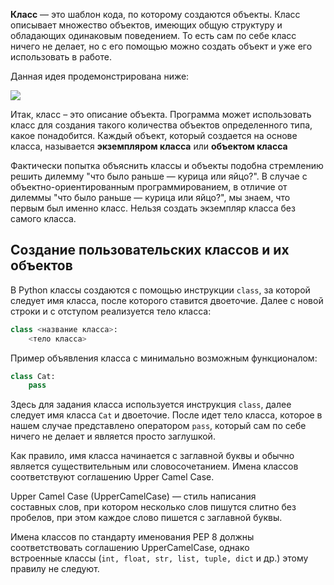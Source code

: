 **Класс** — это шаблон кода, по которому создаются объекты. Класс описывает множество объектов, имеющих общую структуру и обладающих одинаковым поведением. То есть сам по себе класс ничего не делает, но с его помощью можно создать объект и уже его использовать в работе.

Данная идея продемонстрирована ниже:

![](https://ucarecdn.com/09ccf13e-8857-4e06-a49b-aa53ef0c8fb3/-/crop/885x578/0,40/-/preview/)

Итак, класс – это описание объекта. Программа может использовать класс для создания такого количества объектов определенного типа, какое понадобится. Каждый объект, который создается на основе класса, называется **экземпляром класса** или **объектом класса**

Фактически попытка объяснить классы и объекты подобна стремлению решить дилемму "что было раньше — курица или яйцо?". В случае с объектно-ориентированным программированием, в отличие от дилеммы "что было раньше — курица или яйцо?", мы знаем, что первым был именно класс. Нельзя создать экземпляр класса без самого класса.

## Создание пользовательских классов и их объектов

В Python классы создаются с помощью инструкции `class`, за которой следует имя класса, после которого ставится двоеточие. Далее с новой строки и с отступом реализуется тело класса:

```python
class <название класса>:
    <тело класса>
```

Пример объявления класса с минимально возможным функционалом:

```python
class Cat:
    pass
```

Здесь для задания класса используется инструкция `class`, далее следует имя класса `Cat` и двоеточие. После идет тело класса, которое в нашем случае представлено оператором `pass`, который сам по себе ничего не делает и является просто заглушкой.

Как правило, имя класса начинается с заглавной буквы и обычно является существительным или словосочетанием. Имена классов соответствуют соглашению Upper Сamel Сase.

Upper Сamel Сase (UpperCamelCase) — стиль написания составных слов, при котором несколько слов пишутся слитно без пробелов, при этом каждое слово пишется с заглавной буквы.

Имена классов по стандарту именования PEP 8 должны соответствовать соглашению UpperCamelCase, однако​  
встроенные классы (`int, float, str, list, tuple, dict` и др.) этому правилу не следуют.